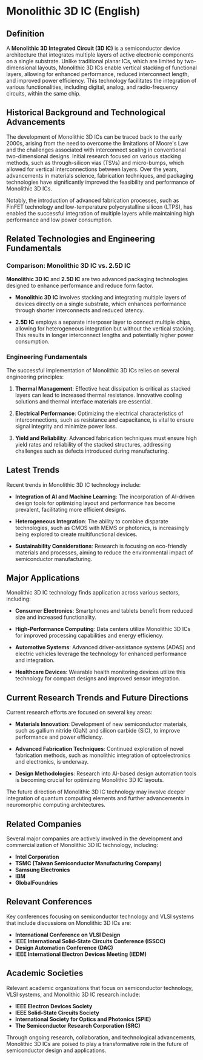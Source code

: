 # Monolithic 3D IC (English)

## Definition

A **Monolithic 3D Integrated Circuit (3D IC)** is a semiconductor device architecture that integrates multiple layers of active electronic components on a single substrate. Unlike traditional planar ICs, which are limited by two-dimensional layouts, Monolithic 3D ICs enable vertical stacking of functional layers, allowing for enhanced performance, reduced interconnect length, and improved power efficiency. This technology facilitates the integration of various functionalities, including digital, analog, and radio-frequency circuits, within the same chip.

## Historical Background and Technological Advancements

The development of Monolithic 3D ICs can be traced back to the early 2000s, arising from the need to overcome the limitations of Moore's Law and the challenges associated with interconnect scaling in conventional two-dimensional designs. Initial research focused on various stacking methods, such as through-silicon vias (TSVs) and micro-bumps, which allowed for vertical interconnections between layers. Over the years, advancements in materials science, fabrication techniques, and packaging technologies have significantly improved the feasibility and performance of Monolithic 3D ICs.

Notably, the introduction of advanced fabrication processes, such as FinFET technology and low-temperature polycrystalline silicon (LTPS), has enabled the successful integration of multiple layers while maintaining high performance and low power consumption.

## Related Technologies and Engineering Fundamentals

### Comparison: Monolithic 3D IC vs. 2.5D IC

**Monolithic 3D IC** and **2.5D IC** are two advanced packaging technologies designed to enhance performance and reduce form factor. 

- **Monolithic 3D IC** involves stacking and integrating multiple layers of devices directly on a single substrate, which enhances performance through shorter interconnects and reduced latency.
  
- **2.5D IC** employs a separate interposer layer to connect multiple chips, allowing for heterogeneous integration but without the vertical stacking. This results in longer interconnect lengths and potentially higher power consumption.

### Engineering Fundamentals

The successful implementation of Monolithic 3D ICs relies on several engineering principles:

1. **Thermal Management**: Effective heat dissipation is critical as stacked layers can lead to increased thermal resistance. Innovative cooling solutions and thermal interface materials are essential.
  
2. **Electrical Performance**: Optimizing the electrical characteristics of interconnections, such as resistance and capacitance, is vital to ensure signal integrity and minimize power loss.
  
3. **Yield and Reliability**: Advanced fabrication techniques must ensure high yield rates and reliability of the stacked structures, addressing challenges such as defects introduced during manufacturing.

## Latest Trends

Recent trends in Monolithic 3D IC technology include:

- **Integration of AI and Machine Learning**: The incorporation of AI-driven design tools for optimizing layout and performance has become prevalent, facilitating more efficient designs.
  
- **Heterogeneous Integration**: The ability to combine disparate technologies, such as CMOS with MEMS or photonics, is increasingly being explored to create multifunctional devices.

- **Sustainability Considerations**: Research is focusing on eco-friendly materials and processes, aiming to reduce the environmental impact of semiconductor manufacturing.

## Major Applications

Monolithic 3D IC technology finds application across various sectors, including:

- **Consumer Electronics**: Smartphones and tablets benefit from reduced size and increased functionality.
  
- **High-Performance Computing**: Data centers utilize Monolithic 3D ICs for improved processing capabilities and energy efficiency.
  
- **Automotive Systems**: Advanced driver-assistance systems (ADAS) and electric vehicles leverage the technology for enhanced performance and integration.

- **Healthcare Devices**: Wearable health monitoring devices utilize this technology for compact designs and improved sensor integration.

## Current Research Trends and Future Directions

Current research efforts are focused on several key areas:

- **Materials Innovation**: Development of new semiconductor materials, such as gallium nitride (GaN) and silicon carbide (SiC), to improve performance and power efficiency.
  
- **Advanced Fabrication Techniques**: Continued exploration of novel fabrication methods, such as monolithic integration of optoelectronics and electronics, is underway.

- **Design Methodologies**: Research into AI-based design automation tools is becoming crucial for optimizing Monolithic 3D IC layouts.

The future direction of Monolithic 3D IC technology may involve deeper integration of quantum computing elements and further advancements in neuromorphic computing architectures.

## Related Companies

Several major companies are actively involved in the development and commercialization of Monolithic 3D IC technology, including:

- **Intel Corporation**
- **TSMC (Taiwan Semiconductor Manufacturing Company)**
- **Samsung Electronics**
- **IBM**
- **GlobalFoundries**

## Relevant Conferences

Key conferences focusing on semiconductor technology and VLSI systems that include discussions on Monolithic 3D ICs are:

- **International Conference on VLSI Design**
- **IEEE International Solid-State Circuits Conference (ISSCC)**
- **Design Automation Conference (DAC)**
- **IEEE International Electron Devices Meeting (IEDM)**

## Academic Societies

Relevant academic organizations that focus on semiconductor technology, VLSI systems, and Monolithic 3D IC research include:

- **IEEE Electron Devices Society**
- **IEEE Solid-State Circuits Society**
- **International Society for Optics and Photonics (SPIE)**
- **The Semiconductor Research Corporation (SRC)**

Through ongoing research, collaboration, and technological advancements, Monolithic 3D ICs are poised to play a transformative role in the future of semiconductor design and applications.